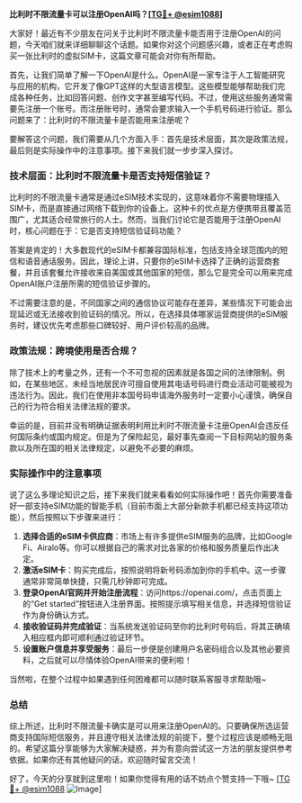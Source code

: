 **比利时不限流量卡可以注册OpenAI吗？[[TG💪+ @esim1088](https://t.me/s/esim1088)]**

大家好！最近有不少朋友在问关于比利时不限流量卡能否用于注册OpenAI的问题，今天咱们就来详细聊聊这个话题。如果你对这个问题感兴趣，或者正在考虑购买一张比利时的虚拟SIM卡，这篇文章可能会对你有所帮助。

首先，让我们简单了解一下OpenAI是什么。OpenAI是一家专注于人工智能研究与应用的机构，它开发了像GPT这样的大型语言模型。这些模型能够帮助我们完成各种任务，比如回答问题、创作文字甚至编写代码。不过，使用这些服务通常需要先注册一个账号。而注册账号时，通常会要求输入一个手机号码进行验证。那么问题来了：比利时的不限流量卡是否能用来注册呢？

要解答这个问题，我们需要从几个方面入手：首先是技术层面，其次是政策法规，最后则是实际操作中的注意事项。接下来我们就一步步深入探讨。

### 技术层面：比利时不限流量卡是否支持短信验证？

比利时的不限流量卡通常是通过eSIM技术实现的，这意味着你不需要物理插入SIM卡，而是直接通过网络下载到你的设备上。这种卡的优点是方便携带且覆盖范围广，尤其适合经常旅行的人士。然而，当我们讨论它是否能用于注册OpenAI时，核心问题在于：它是否支持短信验证码功能？

答案是肯定的！大多数现代的eSIM卡都兼容国际标准，包括支持全球范围内的短信和语音通话服务。因此，理论上讲，只要你的eSIM卡选择了正确的运营商套餐，并且该套餐允许接收来自美国或其他国家的短信，那么它是完全可以用来完成OpenAI账户注册所需的短信验证步骤的。

不过需要注意的是，不同国家之间的通信协议可能存在差异，某些情况下可能会出现延迟或无法接收到验证码的情况。所以，在选择具体哪家运营商提供的eSIM服务时，建议优先考虑那些口碑较好、用户评价较高的品牌。

### 政策法规：跨境使用是否合规？

除了技术上的考量之外，还有一个不可忽视的因素就是各国之间的法律限制。例如，在某些地区，未经当地居民许可擅自使用其电话号码进行商业活动可能被视为违法行为。因此，我们在使用非本国号码申请海外服务时一定要小心谨慎，确保自己的行为符合相关法律法规的要求。

幸运的是，目前并没有明确证据表明利用比利时不限流量卡注册OpenAI会违反任何国际条约或国内规定。但是为了保险起见，最好事先查阅一下目标网站的服务条款以及所在国的相关法律规定，以避免不必要的麻烦。

### 实际操作中的注意事项

说了这么多理论知识之后，接下来我们就来看看如何实际操作吧！首先你需要准备好一部支持eSIM功能的智能手机（目前市面上大部分新款手机都已经支持这项功能），然后按照以下步骤来进行：

1. **选择合适的eSIM卡供应商**：市场上有许多提供eSIM服务的品牌，比如Google Fi、Airalo等。你可以根据自己的需求对比各家的价格和服务质量后作出决定。
2. **激活eSIM卡**：购买完成后，按照说明将新号码添加到你的手机中。这一步骤通常非常简单快捷，只需几秒钟即可完成。
3. **登录OpenAI官网并开始注册流程**：访问https://openai.com/，点击页面上的“Get started”按钮进入注册界面。按照提示填写相关信息，并选择短信验证作为身份确认方式。
4. **接收验证码并完成验证**：当系统发送验证码至你的比利时号码后，将其正确填入相应框内即可顺利通过验证环节。
5. **设置账户信息并享受服务**：最后一步便是创建用户名密码组合以及其他必要资料，之后就可以尽情体验OpenAI带来的便利啦！

当然啦，在整个过程中如果遇到任何困难都可以随时联系客服寻求帮助哦~

### 总结

综上所述，比利时不限流量卡确实是可以用来注册OpenAI的。只要确保所选运营商支持国际短信服务，并且遵守相关法律法规的前提下，整个过程应该是顺畅无阻的。希望这篇分享能够为大家解决疑惑，并为有意向尝试这一方法的朋友提供参考依据。如果你还有其他疑问的话，欢迎随时留言交流！

好了，今天的分享就到这里啦！如果你觉得有用的话不妨点个赞支持一下哦~ [[TG💪+ @esim1088](https://t.me/s/esim1088) ![Image](https://i.postimg.cc/4NQfJmqS/Snipaste-2025-05-13-00-14-12.png)]